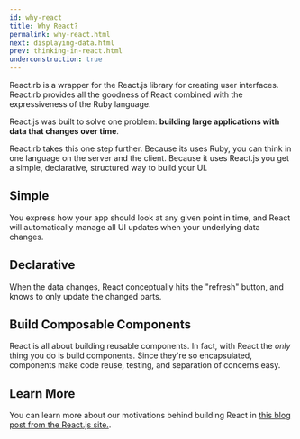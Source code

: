 ```yaml
---
id: why-react
title: Why React?
permalink: why-react.html
next: displaying-data.html
prev: thinking-in-react.html
underconstruction: true
---
```

React.rb is a wrapper for the React.js library for creating user interfaces.  React.rb provides all the goodness of React combined with the expressiveness of the Ruby language.   

React.js was built to solve one problem: **building large applications with data that changes over time**.

React.rb takes this one step further.  Because its uses Ruby, you can think in one language on the server and the client.  Because it uses React.js you get a simple, declarative, structured way to build your UI.

## Simple

You express how your app should look at any given point in time, and React will automatically manage all UI updates when your underlying data changes.

## Declarative

When the data changes, React conceptually hits the "refresh" button, and knows to only update the changed parts.

## Build Composable Components

React is all about building reusable components. In fact, with React the *only* thing you do is build components. Since they're so encapsulated, components make code reuse, testing, and separation of concerns easy.

## Learn More

You can learn more about our motivations behind building React in [this blog post from the React.js site.](http://facebook.github.io/react/blog/2013/06/05/why-react.html).
